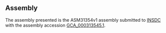 

Assembly
--------

The assembly presented is the ASM31354v1 assembly submitted to
[INSDC](http://www.insdc.org) with the assembly accession
[GCA\_000313545.1](http://www.ebi.ac.uk/ena/data/view/GCA_000313545.1).
